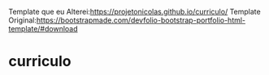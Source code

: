 Template que eu Alterei:https://projetonicolas.github.io/curriculo/
Template Original:https://bootstrapmade.com/devfolio-bootstrap-portfolio-html-template/#download
# curriculo
